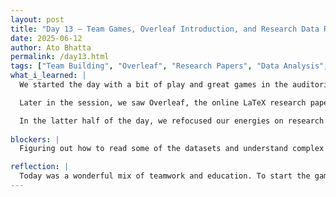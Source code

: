 ```yaml
---
layout: post  
title: "Day 13 – Team Games, Overleaf Introduction, and Research Data Review"  
date: 2025-06-12  
author: Ato Bhatta  
permalink: /day13.html  
tags: ["Team Building", "Overleaf", "Research Papers", "Data Analysis", "Scientific Writing"]
what_i_learned: |
  We started the day with a bit of play and great games in the auditorium with all who were coming. The most exciting activity was Taboo, a word guessing game where we had to describe a word without uttering the obvious associated words. Our team played wonderfully well together and won the game. We also had Jenga, which was a thrilling challenge, although we lost that game.

  Later in the session, we saw Overleaf, the online LaTeX research paper writing platform. We all subscribed and accepted to enter our own personal details. Michael demonstrated how we would be using Overleaf throughout the summer to key in and set up the final research paper. It was good to experience that academic writing can be so well structured and polished using this tool.

  In the latter half of the day, we refocused our energies on research. We were taught how to look for useful data sources and also how to deduce the meaning of data put forth in scientific articles. We read through a few articles, carefully noting the figures, charts, and statistical terms used. Through this practice, I was much better able to pull useful information out of research papers.
  
blockers: |
  Figuring out how to read some of the datasets and understand complex article structures was a bit challenging. Some of the terminology was unfamiliar, and I had to reread certain parts to fully grasp their meaning.

reflection: |
  Today was a wonderful mix of teamwork and education. To start the games was an amazing way to connect and be a tighter team, which I believe will serve us well in the future when collaborating. Learning Overleaf left me feeling better prepared to be an asset to the final paper and be able to learn more about the writing process. Reading articles and manipulating actual research data put into perspective what it means to write a paper. I am becoming increasingly confident in both my research and teamwork abilities.
---
```



